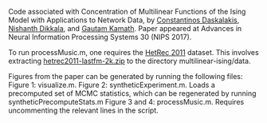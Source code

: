 Code associated with Concentration of Multilinear Functions of the Ising Model with Applications to Network Data, by [Constantinos Daskalakis](http://people.csail.mit.edu/costis/), [Nishanth Dikkala](http://people.csail.mit.edu/nishanthd/), and [Gautam Kamath](http://www.gautamkamath.com/).
Paper appeared at Advances in Neural Information Processing Systems 30 (NIPS 2017).

To run processMusic.m, one requires the [HetRec 2011](https://grouplens.org/datasets/hetrec-2011/) dataset.
This involves extracting [hetrec2011-lastfm-2k.zip](http://files.grouplens.org/datasets/hetrec2011/hetrec2011-lastfm-2k.zip) to the directory multilinear-ising/data.

Figures from the paper can be generated by running the following files:
Figure 1: visualize.m.
Figure 2: syntheticExperiment.m. Loads a precomputed set of MCMC statistics, which can be regenerated by running syntheticPrecomputeStats.m
Figure 3 and 4: processMusic.m. Requires uncommenting the relevant lines in the script. 
